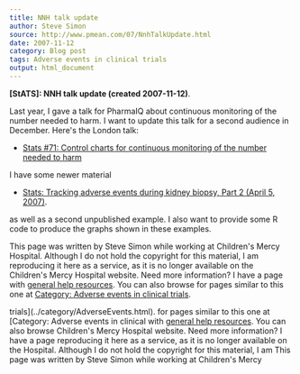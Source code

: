 ```yaml
---
title: NNH talk update
author: Steve Simon
source: http://www.pmean.com/07/NnhTalkUpdate.html
date: 2007-11-12
category: Blog post
tags: Adverse events in clinical trials
output: html_document
---
```

**[StATS]: NNH talk update (created 2007-11-12)**.

Last year, I gave a talk for PharmaIQ about continuous monitoring of the
number needed to harm. I want to update this talk for a second audience
in December. Here\'s the London talk:

-   [Stats \#71: Control charts for continuous monitoring of the number
    needed to harm](../12a/hand71.asp)

I have some newer material

-   [Stats: Tracking adverse events during kidney biopsy, Part 2 (April
    5, 2007)](../07/TrackingAdverseEventsPart2.html).

as well as a second unpublished example. I also want to provide some R
code to produce the graphs shown in these examples.

This page was written by Steve Simon while working at Children\'s Mercy
Hospital. Although I do not hold the copyright for this material, I am
reproducing it here as a service, as it is no longer available on the
Children\'s Mercy Hospital website. Need more information? I have a page
with [general help resources](../GeneralHelp.html). You can also browse
for pages similar to this one at [Category: Adverse events in clinical
trials](../category/AdverseEvents.html).
<!---More--->
trials](../category/AdverseEvents.html).
for pages similar to this one at [Category: Adverse events in clinical
with [general help resources](../GeneralHelp.html). You can also browse
Children\'s Mercy Hospital website. Need more information? I have a page
reproducing it here as a service, as it is no longer available on the
Hospital. Although I do not hold the copyright for this material, I am
This page was written by Steve Simon while working at Children\'s Mercy

<!---Do not use
**[StATS]: NNH talk update (created 2007-11-12)**.
This page was written by Steve Simon while working at Children\'s Mercy
Hospital. Although I do not hold the copyright for this material, I am
reproducing it here as a service, as it is no longer available on the
Children\'s Mercy Hospital website. Need more information? I have a page
with [general help resources](../GeneralHelp.html). You can also browse
for pages similar to this one at [Category: Adverse events in clinical
trials](../category/AdverseEvents.html).
--->

